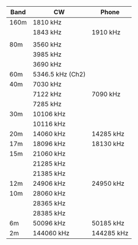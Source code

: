 
|Band   |   CW	  | Phone          |
|-------|---------|----------------|
|160m   |1810 kHz |                |
|       |1843 kHz |	1910 kHz   |
|       |         |                |
|80m    | 3560 kHz|                |
|       | 3985 kHz|                |
|       | 3690 kHz  |                |
|60m	| 5346.5 kHz (Ch2)| 
|40m	| 7030 kHz||
|       |7122 kHz |	7090 kHz|
|       |7285 kHz ||
|30m	|10106 kHz||
|       |10116 kHz|	 |
|20m	|14060 kHz|	14285 kHz|
|17m	|18096 kHz|	18130 kHz|
|15m	|21060 kHz||
| 	|21285 kHz||
|       |21385 kHz||
|12m	|24906 kHz|	24950 kHz|
|10m	|28060 kHz||
| 	|28365 kHz||
|       |28385 kHz||
|6m	|50096 kHz|	50185 kHz|
|2m	|144060 kHz|	144285 kHz|

